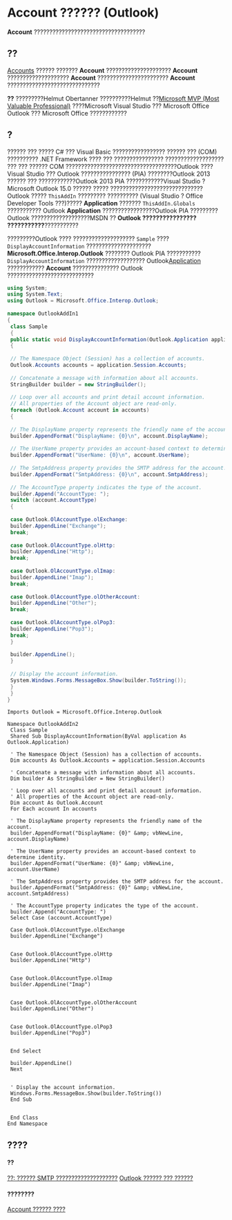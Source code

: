 
# Account ?????? (Outlook)

 **Account** ????????????????????????????????????


## ??

[Accounts](2510b7d7-5062-8ea3-dda4-b544d2882a2b.md) ?????? ??????? **Account** ????????????????????? **Account** ???????????????????? **Account** ??????????????????????? **Account** ??????????????????????????????


 **??**  ?????????Helmut Obertanner ??????????Helmut ??[Microsoft MVP (Most Valuable Professional)](http://office2010.microsoft.com/redir/XT010364910.aspx) ????Microsoft Visual Studio ??? Microsoft Office Outlook ??? Microsoft Office ????????????


## ?

?????? ??? ????? C# ??? Visual Basic ????????????????? ?????? ??? (COM) ?????????? .NET Framework ???? ??? ???????????????? ??????????????????? ??? ??? ?????? COM ????????????????????????????????????Outlook ????Visual Studio ??? Outlook ???????????????? (PIA) ????????Outlook 2013 ?????? ??? ????????????Outlook 2013 PIA ????????????Visual Studio ? Microsoft Outlook 15.0 ?????? ????? ??????????????????????????????Outlook ?????  `ThisAddIn` ????????? ?????????? (Visual Studio ? Office Developer Tools ???)????? **Application** ??????? `ThisAddIn.Globals` ??????????? Outlook **Application** ?????????????????Outlook PIA ????????? Outlook ???????????????????MSDN ?? **Outlook ???????????????? ???????????**???????????

?????????Outlook ???? ???????????????????? `Sample` ???? `DisplayAccountInformation` ????????????????????? **Microsoft.Office.Interop.Outlook** ???????? Outlook PIA ??????????? `DisplayAccountInformation` ??????????????????? Outlook[Application](797003e7-ecd1-eccb-eaaf-32d6ddde8348.md) ???????????? **Account** ??????????????? Outlook ????????????????????????????




```C#
using System; 
using System.Text; 
using Outlook = Microsoft.Office.Interop.Outlook; 
 
namespace OutlookAddIn1 
{ 
 class Sample 
 { 
 public static void DisplayAccountInformation(Outlook.Application application) 
 { 
 
 // The Namespace Object (Session) has a collection of accounts. 
 Outlook.Accounts accounts = application.Session.Accounts; 
 
 // Concatenate a message with information about all accounts. 
 StringBuilder builder = new StringBuilder(); 
 
 // Loop over all accounts and print detail account information. 
 // All properties of the Account object are read-only. 
 foreach (Outlook.Account account in accounts) 
 { 
 
 // The DisplayName property represents the friendly name of the account. 
 builder.AppendFormat("DisplayName: {0}\n", account.DisplayName); 
 
 // The UserName property provides an account-based context to determine identity. 
 builder.AppendFormat("UserName: {0}\n", account.UserName); 
 
 // The SmtpAddress property provides the SMTP address for the account. 
 builder.AppendFormat("SmtpAddress: {0}\n", account.SmtpAddress); 
 
 // The AccountType property indicates the type of the account. 
 builder.Append("AccountType: "); 
 switch (account.AccountType) 
 { 
 
 case Outlook.OlAccountType.olExchange: 
 builder.AppendLine("Exchange"); 
 break; 
 
 case Outlook.OlAccountType.olHttp: 
 builder.AppendLine("Http"); 
 break; 
 
 case Outlook.OlAccountType.olImap: 
 builder.AppendLine("Imap"); 
 break; 
 
 case Outlook.OlAccountType.olOtherAccount: 
 builder.AppendLine("Other"); 
 break; 
 
 case Outlook.OlAccountType.olPop3: 
 builder.AppendLine("Pop3"); 
 break; 
 } 
 
 builder.AppendLine(); 
 } 
 
 // Display the account information. 
 System.Windows.Forms.MessageBox.Show(builder.ToString()); 
 } 
 } 
}
```




```VB.net
Imports Outlook = Microsoft.Office.Interop.Outlook 
 
Namespace OutlookAddIn2 
 Class Sample 
 Shared Sub DisplayAccountInformation(ByVal application As Outlook.Application) 
 
 ' The Namespace Object (Session) has a collection of accounts. 
 Dim accounts As Outlook.Accounts = application.Session.Accounts 
 
 ' Concatenate a message with information about all accounts. 
 Dim builder As StringBuilder = New StringBuilder() 
 
 ' Loop over all accounts and print detail account information. 
 ' All properties of the Account object are read-only. 
 Dim account As Outlook.Account 
 For Each account In accounts 
 
 ' The DisplayName property represents the friendly name of the account. 
 builder.AppendFormat("DisplayName: {0}" &amp; vbNewLine, account.DisplayName) 
 
 ' The UserName property provides an account-based context to determine identity. 
 builder.AppendFormat("UserName: {0}" &amp; vbNewLine, account.UserName) 
 
 ' The SmtpAddress property provides the SMTP address for the account. 
 builder.AppendFormat("SmtpAddress: {0}" &amp; vbNewLine, account.SmtpAddress) 
 
 ' The AccountType property indicates the type of the account. 
 builder.Append("AccountType: ") 
 Select Case (account.AccountType) 
 
 Case Outlook.OlAccountType.olExchange 
 builder.AppendLine("Exchange") 
 
 
 Case Outlook.OlAccountType.olHttp 
 builder.AppendLine("Http") 
 
 
 Case Outlook.OlAccountType.olImap 
 builder.AppendLine("Imap") 
 
 
 Case Outlook.OlAccountType.olOtherAccount 
 builder.AppendLine("Other") 
 
 
 Case Outlook.OlAccountType.olPop3 
 builder.AppendLine("Pop3") 
 
 
 End Select 
 
 builder.AppendLine() 
 Next 
 
 
 ' Display the account information. 
 Windows.Forms.MessageBox.Show(builder.ToString()) 
 End Sub 
 
 
 End Class 
End Namespace
```


## ????


#### ??


[??: ?????? SMTP ????????????????????](5e5f707d-8771-bd5f-945b-58537732d99a.md)
[Outlook ?????? ??? ??????](73221b13-d8d8-99b8-3394-b95dbbfd5ddc.md)
#### ????????


[Account ?????? ????](http://msdn.microsoft.com/library/37759c57-d1ec-775c-cbe6-75c8f314d196%28Office.15%29.aspx)
